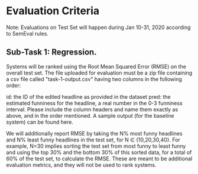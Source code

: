 # Evaluation Criteria

Note: Evaluations on Test Set will happen during Jan 10-31, 2020 according to SemEval rules.

## Sub-Task 1: Regression.

Systems will be ranked using the Root Mean Squared Error (RMSE) on the overall test set. The file uploaded for evaluation must be a zip file containing a csv file called "task-1-output.csv" having two columns in the following order:

id: the ID of the edited headline as provided in the dataset
pred: the estimated funniness for the headline, a real number in the 0-3 funniness interval.
Please include the column headers and name them exactly as above, and in the order mentioned. A sample output (for the baseline system) can be found here.

We will additionally report RMSE by taking the N% most funny headlines and N% least funny headlines in the test set, for N ∈ {10,20,30,40}. For example, N=30 implies sorting the test set from most funny to least funny and using the top 30% and the bottom 30% of this sorted data, for a total of 60% of the test set, to calculate the RMSE. These are meant to be additional evaluation metrics, and they will not be used to rank systems.

